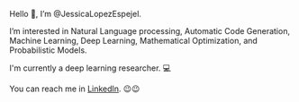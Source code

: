 Hello 👋, I’m @JessicaLopezEspejel. 

I’m interested in Natural Language processing, Automatic Code Generation, Machine Learning, Deep Learning, Mathematical Optimization, and Probabilistic Models.

I'm currently a deep learning researcher. 💻

You can reach me in [LinkedIn](https://www.linkedin.com/in/jessicalopezespejel/). 😉😉
